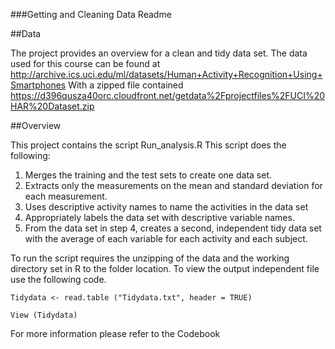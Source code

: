 ###Getting and Cleaning Data Readme

##Data

The project provides an overview for a clean and tidy data set. The data used for this course can be found at http://archive.ics.uci.edu/ml/datasets/Human+Activity+Recognition+Using+Smartphones 
With a zipped file contained https://d396qusza40orc.cloudfront.net/getdata%2Fprojectfiles%2FUCI%20HAR%20Dataset.zip 

##Overview

This project contains the script Run_analysis.R
This script does the following:

<ol>
<li> Merges the training and the test sets to create one data set. </li>
<li> Extracts only the measurements on the mean and standard deviation for each measurement. </li>
<li> Uses descriptive activity names to name the activities in the data set </li>
<li> Appropriately labels the data set with descriptive variable names. </li>
<li> From the data set in step 4, creates a second, independent tidy data set with the average of each variable for each activity and each subject. </li>
</ol>
To run the script requires the unzipping of the data and the working directory set in R to the folder location. 
To view the output independent file use the following code.

```Tidydata <- read.table ("Tidydata.txt", header = TRUE)```

```View (Tidydata)```

For more information please refer to the Codebook 





